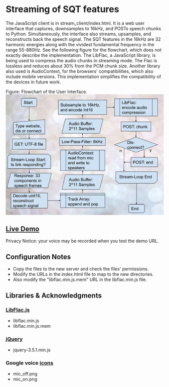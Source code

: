 # Streaming of SQT features

The JavaScript client is in stream_client/index.html. It is a web user interface that captures, downsamples to 16kHz, and POSTs speech chunks to Python. Simultaneously, the interface also streams, upsamples, and reconstructs back the speech signal. The SQT features in the 16kHz are 32 harmonic energies along with the vividest fundamental frequency in the range 55-880Hz. See the following figure for the flowchart, which does not exactly describe the implementation. The LibFlac, a JavaScript library, is being used to compress the audio chunks in streaming mode. The Flac is lossless and reduces about 30% from the PCM chunk size. Another library also used is AudioContext, for the browsers' compatibilities, which also include mobile versions. This implementation simplifies the compatibility of the devices in future work. 

Figure: Flowchart of the User Interface. \
![stream_client_flowchart](stream_client_flowchart.png)

## [Live Demo](https://app.recite.live/t1) 
 Privacy Notice: your voice may be recorded when you test the demo URL. 
 

## Configuration Notes

* Copy the files to the new server and check the files' permissions.  
* Modify the URLs in the index.html file to map to the new directories. 
* Also modify the "libflac.min.js.mem" URL in the  libflac.min.js file.


## Libraries & Acknowledgments

### [LibFlac.js](https://github.com/mmig/libflac.js)
* libflac.min.js
* libflac.min.js.mem

### [jQuery](https://jquery.com/)
* jquery-3.5.1.min.js

### Google voice [icons](https://icon-library.com) 
* mic_off.png
* mic_on.png

